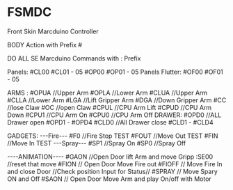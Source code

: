 # FSMDC
 Front Skin Marcduino Controller
 
BODY Action with Prefix #
 
DO ALL SE Marcduino Commands with : Prefix 

Panels:
#CL00
#CL01 - 05
#OP00
#OP01 - 05
Panels Flutter:
#OF00
#OF01 - 05

ARMS :
#OPUA   //Upper Arm
#OPLA   //Lower Arm
#CLUA   //Upper Arm
#CLLA   //Lower Arm
#LGA   //Lift Gripper Arm
#DGA   //Down Gripper Arm
#CC    //lose Claw
#OC    //open Claw
#CPUL  //CPU Arm Lift
#CPUD  //CPU Arm Down
#CPU1  //CPU Arm On
#CPU0  //CPU Arm Off
DRAWER:
#OPD0  //ALL Drawer open
#OPD1 - #OPD4
#CLD0  //All Drawer close
#CLD1  - #CLD4

GADGETS:
---Fire---
#F0    //Fire Stop  TEST
#FOUT  //Move Out   TEST
#FIN   //Move In    TEST
---Spray---
#SP1   //Spray On
#SP0   //Spray Off

----ANIMATION----
#GAON   //Open Door lift Arm and move Gripp
:SE00   //reset that move
#FION   // Open Door Move Fire out
#FIOFF  // Move Fire In and close Door
//Check position Input for Status//
#SPRAY  // Move Spary ON and Off
#SAON   // Open Door Move Arm and play On/off with Motor
